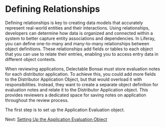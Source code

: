 # Defining Relationships

Defining relationships is key to creating data models that accurately represent real-world entities and their interactions. Using relationships, developers can determine how data is organized and connected within a system to better capture entity associations and dependencies. In Liferay, you can define one-to-many and many-to-many relationships between object definitions. These relationships add fields or tables to each object that you can use to relate their entries, enabling you to access entry data in different object contexts.

<!-- Above should be in module intro (Let's Go!) article. -Rich -->

<!--![Define relationships to relate object entries.](./defining-relationships/images/01.png)-->

When reviewing applications, Delectable Bonsai must store evaluation notes for each distributor application. To achieve this, you could add more fields to the Distributor Application Object, but that would overload it with responsibilities. Instead, they want to create a separate object definition for evaluation notes and relate it to the Distributor Application object. This provides reviewers a dedicated space <!--w/c--> for saving notes on application throughout the review process.

<!-- I don't think the above is a good explanation for why we create relationships in database tables. We create relationships whenever we have an entity that can have a variable number of properties associated with it. For example, a customer might have one name and address, but a variable number of orders, so orders becomes its own related entity. In this example, it sounds like one distributor application can have a variable number of notes by different authors attached. That would be the reason why you'd create another object/table with a relationship, and is a much clearer explanation than "would overload it with responsibilities." -Rich -->

The first step is to set up the Application Evaluation object.

Next: [Setting Up the Application Evaluation Object](./defining-relationships/setting-up-the-application-evaluation-object.md)

<!-- Same here; I am hoping to avoid sub-modules if we can. We can discuss if you like. -Rich -->
